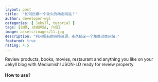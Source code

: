 ```yaml
---
layout: post
title:  "如何白嫖一个永久的动态网站？"
author: developer-wgl
categories: [ Jekyll, tutorial ]
tags: [白嫖, 动态网站, 介绍]
image: assets/images/11.jpg
description: "利用现有的网络资源，永久搞定一个免费动态网站."
featured: true
rating: 4.5
---
```


Review products, books, movies, restaurant and anything you like on your Jekyll blog with Mediumish! JSON-LD ready for review property.

#### How to use?
